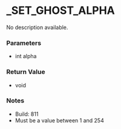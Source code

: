 # _SET_GHOST_ALPHA

No description available.

### Parameters
* int alpha

### Return Value
* void

### Notes
* Build: 811
* Must be a value between 1 and 254

